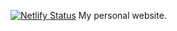 [![Netlify Status](https://api.netlify.com/api/v1/badges/2cc6c0f0-c93c-40f6-98b9-92c96aacbc7e/deploy-status)](https://app.netlify.com/sites/adamdicarlo/deploys)
My personal website.
